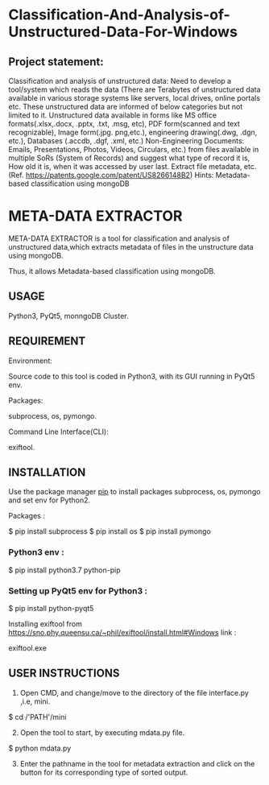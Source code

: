 # Classification-And-Analysis-of-Unstructured-Data-For-Windows


## Project statement:


Classification and analysis of unstructured data: Need to develop a tool/system which reads the data (There are Terabytes of unstructured data available in various storage systems like servers, local drives, online portals etc. These unstructured data are informed of below categories but not limited to it. Unstructured data available in forms like MS office formats(.xlsx,.docx, .pptx, .txt, .msg, etc), PDF form(scanned and text recognizable), Image form(.jpg. png,etc.), engineering drawing(.dwg, .dgn, etc.), Databases (.accdb, .dgf, .xml, etc.) Non-Engineering Documents: Emails, Presentations, Photos, Videos, Circulars, etc.) from files available in multiple SoRs (System of Records) and suggest what type of record it is, How old it is, when it was accessed by user last. Extract file metadata, etc. (Ref. https://patents.google.com/patent/US8266148B2) Hints: Metadata-based classification using mongoDB



# META-DATA EXTRACTOR
 
  META-DATA EXTRACTOR is a tool for classification and analysis of unstructured data,which extracts metadata of files in the unstructure data 
  using mongoDB.
 
  Thus, it allows Metadata-based classification using mongoDB. 
 
## USAGE
   
   Python3, PyQt5, monngoDB Cluster.
   
## REQUIREMENT
 
   Environment:
  
   Source code to this tool is coded in Python3, with its GUI running in PyQt5 env.
 
 
   Packages:

   subprocess, os, pymongo.


   Command Line Interface(CLI):
  
   exiftool.
 
 
## INSTALLATION 
 
   Use the package manager [pip](https://pip.pypa.io/en/stable/) to install packages subprocess, os, pymongo and set env for Python2.
 
   Packages :  

   $ pip install subprocess
   $ pip install os
   $ pip install pymongo

 
### Python3 env :

   $ pip install python3.7 python-pip


### Setting up PyQt5 env for Python3 :

   $ pip install python-pyqt5


   Installing exiftool from https://sno.phy.queensu.ca/~phil/exiftool/install.html#Windows link :
   
   exiftool.exe
 

## USER INSTRUCTIONS
 
   1. Open CMD, and change/move to the directory of the file interface.py ,i.e, mini.

   $ cd /'PATH'/mini

 
   2. Open the tool to start, by executing mdata.py file.
 
   $ python mdata.py
 
   
   3. Enter the pathname in the tool for metadata extraction and click on the button for its corresponding type of sorted output.



